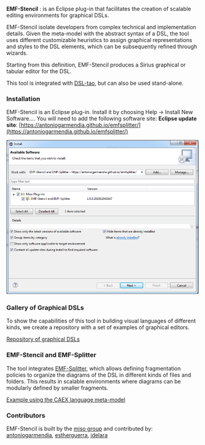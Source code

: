 __EMF-Stencil__ : is an Eclipse plug-in that facilitates the creation of scalable editing environments for graphical DSLs. 

EMF-Stencil isolate developers from complex technical and implementation details. Given the meta-model with the abstract syntax of a DSL, the tool uses different customizable heuristics to assign graphical representations and styles to the DSL elements, which can be subsequently refined through wizards. 

Starting from this definition, EMF-Stencil produces a Sirius graphical or tabular editor for the DSL.

This tool is integrated with [DSL-tao](http://jdelara.github.io/DSL-tao/index.html), but can also be used stand-alone.

### __Installation__

EMF-Stencil is an Eclipse plug-in. Install it by choosing Help → Install New Software…. You will need to add the following software site:
__Eclipse update site__: [https://antoniogarmendia.github.io/emfsplitter/](https://antoniogarmendia.github.io/emfsplitter/) 

![Select __EMF-Stencil and EMF-Splitter__ and install](/assets/img/eclipse-update-site-emf-stencil.png)

### __Gallery of Graphical DSLs__

To show the capabilities of this tool in building visual languages of different kinds, we create a repository with a set of examples of graphical editors.

[Repository of graphical DSLs](https://github.com/antoniogarmendia/gallery-graphical-dsls-emfStencil)

### __EMF-Stencil and EMF-Splitter__

The tool integrates [EMF-Splitter](https://antoniogarmendia.github.io/EMFSplitterSite/), which allows defining fragmentation
policies to organize the diagrams of the DSL in different kinds of files and folders. This results in scalable environments where diagrams can be modularly defined by smaller fragments.

[Example using the CAEX language meta-model](./pages/caex-example.html)

### Contributors
EMF-Stencil is built by the [miso group](http://www.miso.es) and contributed by: [antoniogarmendia](https://github.com/antoniogarmendia), [estherguerra](https://github.com/estherguerra), [jdelara](https://github.com/jdelara) 